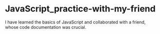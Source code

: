# JavaScript_practice-with-my-friend
I have learned the basics of JavaScript and collaborated with a friend, whose code documentation was crucial. 
